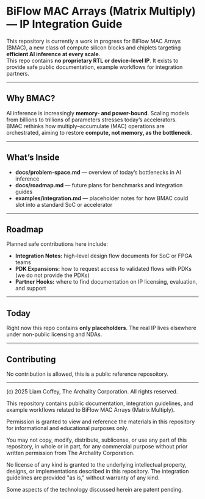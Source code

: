 # BiFlow MAC Arrays (Matrix Multiply) — IP Integration Guide

This repository is currently a work in progress for BiFlow MAC Arrays (BMAC), a new class of compute silicon blocks and chiplets targeting **efficient AI inference at every scale**.  
This repo contains **no proprietary RTL or device-level IP**. It exists to provide safe public documentation, example workflows for integration partners.

---

## Why BMAC?
AI inference is increasingly **memory- and power-bound**. Scaling models from billions to trillions of parameters stresses today’s accelerators.  
BMAC rethinks how multiply–accumulate (MAC) operations are orchestrated, aiming to restore **compute, not memory, as the bottleneck**.

---

## What’s Inside
- **docs/problem-space.md** — overview of today’s bottlenecks in AI inference  
- **docs/roadmap.md** — future plans for benchmarks and integration guides  
- **examples/integration.md** — placeholder notes for how BMAC could slot into a standard SoC or accelerator  

---

## Roadmap
Planned safe contributions here include:
- **Integration Notes:** high-level design flow documents for SoC or FPGA teams
- **PDK Expansions:** how to request access to validated flows with PDKs (we do not provide the PDKs)
- **Partner Hooks:** where to find documentation on IP licensing, evaluation, and support

---

## Today
Right now this repo contains **only placeholders**. The real IP lives elsewhere under non-public licensing and NDAs.

---

## Contributing
No contribution is allowed, this is a public reference reposoitory.

---


(c) 2025 Liam Coffey, The Archality Corporation. All rights reserved.

This repository contains public documentation, integration guidelines, and
example workflows related to BiFlow MAC Arrays (Matrix Multiply).

Permission is granted to view and reference the materials in this repository
for informational and educational purposes only.

You may not copy, modify, distribute, sublicense, or use any part of this
repository, in whole or in part, for any commercial purpose without prior
written permission from The Archality Corporation.

No license of any kind is granted to the underlying intellectual property,
designs, or implementations described in this repository. The integration
guidelines are provided "as is," without warranty of any kind.

Some aspects of the technology discussed herein are patent pending.
